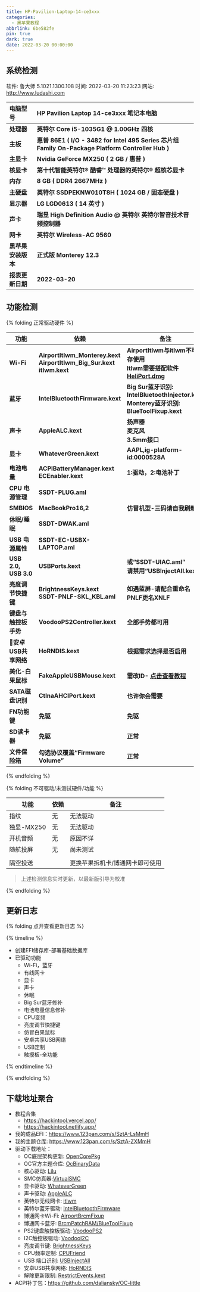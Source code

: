 ```yaml
---
title: HP-Pavilion-Laptop-14-ce3xxx
categories:
  - 黑苹果教程
abbrlink: 6be582fe
pin: true
dark: true
date: 2022-03-20 00:00:00
---
```


## 系统检测

  软件:             鲁大师 5.1021.1300.108
  时间:             2022-03-20 11:23:23
  网站:             http://www.ludashi.com

| **电脑型号**       | **HP Pavilion Laptop 14-ce3xxx 笔记本电脑**                  |
| :----------------- | :----------------------------------------------------------- |
| **处理器**         | **英特尔 Core i5-1035G1 @ 1.00GHz 四核**                     |
| **主板**           | **惠普 86E1 ( I/O - 3482 for Intel 495 Series 芯片组 Family On-Package Platform Controller Hub )** |
| **主显卡**         | **Nvidia GeForce MX250 ( 2 GB / 惠普 )**                     |
| **核显卡**         | **第十代智能英特尔® 酷睿™ 处理器的英特尔® 超核芯显卡**       |
| **内存**           | **8 GB ( DDR4 2667MHz )**                                    |
| **主硬盘**         | **英特尔 SSDPEKNW010T8H ( 1024 GB / 固态硬盘 )**             |
| **显示器**         | **LG LGD0613 ( 14 英寸  )**                                  |
| **声卡**           | **瑞昱 High Definition Audio @ 英特尔 英特尔智音技术音频控制器** |
| **网卡**           | **英特尔 Wireless-AC 9560**                                  |
| **黑苹果安装版本** | **正式版 Monterey 12.3**                                     |
| **报表更新日期**   | **2022-03-20**                                               |



## 功能检测

{% folding 正常驱动硬件 %}

| **功能**             | **依赖**                                                     | **备注**                                                     |
| -------------------- | ------------------------------------------------------------ | ------------------------------------------------------------ |
| **Wi-Fi**            | **AirportItlwm_Monterey.kext<br/>AirportItlwm_Big_Sur.kext<br/>itlwm.kext** | **AirportItlwm与itlwm不可共存使用<br/>ltlwm需要搭配软件[HeliPort.dmg](https://github.com/OpenIntelWireless/HeliPort/releases)** |
| **蓝牙**             | **IntelBluetoothFirmware.kext**                              | **Big Sur蓝牙识别:<br/>IntelBluetoothInjector.kext<br/>Monterey蓝牙识别:<br/>BlueToolFixup.kext** |
| **声卡**             | **AppleALC.kext**                                            | **扬声器<br/>麦克风<br/>3.5mm接口**                          |
| **显卡**             | **WhateverGreen.kext**                                       | **AAPL,ig-platform-id:0000528A**                             |
| **电池电量**         | **ACPIBatteryManager.kext<br/>ECEnabler.kext**               | **1:驱动，2:电池补丁**                                       |
| **CPU 电源管理**     | **SSDT-PLUG.aml**                                            |                                                              |
| **SMBIOS**           | **MacBookPro16,2**                                           | **仿冒机型-三码请自我刷新**                                  |
| **休眠/睡眠**        | **SSDT-DWAK.aml**|                                                               |
| **USB 电源属性**     | **SSDT-EC-USBX-LAPTOP.aml**                                  |                                                              |
| **USB 2.0, USB 3.0** | **USBPorts.kext**                                            | **或“SSDT-UIAC.aml”<br/>请禁用“USBInjectAll.kext”**          |
| **亮度调节快捷键**   | **BrightnessKeys.kext<br/>SSDT-PNLF-SKL_KBL.aml**            | **如遇蓝屏-请配合重命名PNLF更名XNLF**                        |
| **键盘与触控板手势** | **VoodooPS2Controller.kext**                                 | **全部手势都可用**                                           |
| **🔗安卓USB共享网络** | **HoRNDIS.kext**                                             | **根据需求选择是否启用**                                     |
| **美化-白果鼠标**    | **FakeAppleUSBMouse.kext**                                   | **需改ID- [点击查看教程](https://shaoxing.netlify.app/aa6b9ae8.html)** |
| **SATA磁盘识别**     | **CtlnaAHCIPort.kext**                                       | **也许你会需要**                                             |
| **FN功能键**         | **免驱**                                                     | **免驱**                                                     |
| **SD读卡器**         | **免驱**                                                     | **正常**                                                     |
| **文件保险箱**       | **勾选协议覆盖“Firmware Volume”**                            | **正常**                                                     |

{% endfolding %}



{% folding 不可驱动/未测试硬件/功能 %}

| 功能       | 依赖 | 备注                            |
| ---------- | ---- | ------------------------------- |
| 指纹       | 无   | 无法驱动                        |
| 独显-MX250 | 无   | 无法驱动                        |
| 开机音频   | 无   | 原因不详                        |
| 随航投屏   | 无   | 尚未测试                        |
|            |      |                                 |
| 隔空投送   |      | 更换苹果拆机卡/博通网卡即可使用 |

> 上述检测信息实时更新，以最新版引导为校准

{% endfolding %}



## 更新日志

{% folding 点开查看更新日志 %}

{% timeline %}
<!-- node 2022 年 3 月 20 日 -->

- 创建EFI储存库-部署基础数据库
- 已驱动功能
  - Wi-Fi，蓝牙
  - 有线网卡
  - 显卡
  - 声卡
  - 休眠
  - Big Sur蓝牙修补
  - 电池电量信息修补
  - CPU变频
  - 亮度调节快捷键
  - 仿冒白果鼠标
  - 安卓共享USB网络
  - USB定制
  - 触摸板-全功能

{% endtimeline %}

{% endfolding %}



## 下载地址聚合

- 教程合集
  - https://hackintool.vercel.app/
  - https://hackintool.netlify.app/
- 我的成品EFI：https://www.123pan.com/s/SztA-LsMmH
- 我的主题仓库: https://www.123pan.com/s/SztA-ZXMmH
- 驱动下载地址：
  - OC底层架构更新: [OpenCorePkg](https://github.com/acidanthera/OpenCorePkg)
  - OC官方主题仓库: [OcBinaryData](https://github.com/acidanthera/OcBinaryData)
  - 核心驱动: [Lilu](https://github.com/acidanthera/Lilu)
  - SMC仿真器:[VirtualSMC](https://github.com/acidanthera/VirtualSMC/releases)
  - 显卡驱动: [WhateverGreen](https://github.com/bugprogrammer/WhateverGreen/releases)
  - 声卡驱动: [AppleALC](https://github.com/acidanthera/AppleALC)
  - 英特尔无线网卡: [itlwm](https://github.com/OpenIntelWireless/itlwm)
  - 英特尔蓝牙驱动: [IntelBluetoothFirmware](https://github.com/OpenIntelWireless/IntelBluetoothFirmware)
  - 博通网卡Wi-Fi: [AirportBrcmFixup](https://github.com/acidanthera/AirportBrcmFixup/releases)
  - 博通网卡蓝牙: [BrcmPatchRAM/BlueToolFixup](https://github.com/acidanthera/BrcmPatchRAM/releases)
  - PS2键盘触控板驱动: [VoodooPS2](https://github.com/acidanthera/VoodooPS2/releases)
  - I2C触控板驱动: [VoodooI2C](https://github.com/VoodooI2C/VoodooI2C/releases)
  - 亮度调节键: [BrightnessKeys](https://github.com/acidanthera/BrightnessKeys)
  - CPU频率定制: [CPUFriend](https://github.com/acidanthera/CPUFriend)
  - USB 端口识别: [USBInjectAll](https://github.com/daliansky/OS-X-USB-Inject-All)
  - 安卓USB共享网络: [HoRNDIS](https://github.com/jwise/HoRNDIS/releases)
  - 解除更新限制: [RestrictEvents.kext](https://github.com/acidanthera/RestrictEvents)
- ACPI补丁包：https://github.com/daliansky/OC-little